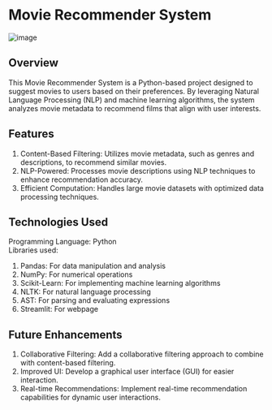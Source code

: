 # Movie Recommender System

![image](https://github.com/user-attachments/assets/e364af73-2d55-4d5d-aa1c-5411eca5dc49)

## Overview
This Movie Recommender System is a Python-based project designed to suggest movies to users based on their preferences. By leveraging Natural Language Processing (NLP) and machine learning algorithms, the system analyzes movie metadata to recommend films that align with user interests.

## Features
1. Content-Based Filtering: Utilizes movie metadata, such as genres and descriptions, to recommend similar movies.
2. NLP-Powered: Processes movie descriptions using NLP techniques to enhance recommendation accuracy.
3. Efficient Computation: Handles large movie datasets with optimized data processing techniques.

## Technologies Used
Programming Language: Python  
Libraries used:
1. Pandas: For data manipulation and analysis
2. NumPy: For numerical operations
3. Scikit-Learn: For implementing machine learning algorithms
4. NLTK: For natural language processing 
5. AST: For parsing and evaluating expressions
6. Streamlit: For webpage

## Future Enhancements
1. Collaborative Filtering: Add a collaborative filtering approach to combine with content-based filtering.
2. Improved UI: Develop a graphical user interface (GUI) for easier interaction.
3. Real-time Recommendations: Implement real-time recommendation capabilities for dynamic user interactions.
